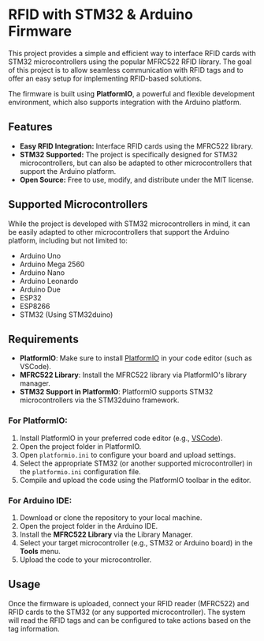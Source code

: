 # RFID with STM32 & Arduino Firmware

This project provides a simple and efficient way to interface RFID cards with STM32 microcontrollers using the popular MFRC522 RFID library. The goal of this project is to allow seamless communication with RFID tags and to offer an easy setup for implementing RFID-based solutions.

The firmware is built using **PlatformIO**, a powerful and flexible development environment, which also supports integration with the Arduino platform.

## Features

- **Easy RFID Integration:** Interface RFID cards using the MFRC522 library.
- **STM32 Supported:** The project is specifically designed for STM32 microcontrollers, but can also be adapted to other microcontrollers that support the Arduino platform.
- **Open Source:** Free to use, modify, and distribute under the MIT license.

## Supported Microcontrollers

While the project is developed with STM32 microcontrollers in mind, it can be easily adapted to other microcontrollers that support the Arduino platform, including but not limited to:

- Arduino Uno
- Arduino Mega 2560
- Arduino Nano
- Arduino Leonardo
- Arduino Due
- ESP32
- ESP8266
- STM32 (Using STM32duino)
  
## Requirements

- **PlatformIO**: Make sure to install [PlatformIO](https://platformio.org/) in your code editor (such as VSCode).
- **MFRC522 Library**: Install the MFRC522 library via PlatformIO's library manager.
- **STM32 Support in PlatformIO**: PlatformIO supports STM32 microcontrollers via the STM32duino framework.

### For PlatformIO:

1. Install PlatformIO in your preferred code editor (e.g., [VSCode](https://code.visualstudio.com/)).
2. Open the project folder in PlatformIO.
3. Open `platformio.ini` to configure your board and upload settings.
4. Select the appropriate STM32 (or another supported microcontroller) in the `platformio.ini` configuration file.
5. Compile and upload the code using the PlatformIO toolbar in the editor.

### For Arduino IDE:

1. Download or clone the repository to your local machine.
2. Open the project folder in the Arduino IDE.
3. Install the **MFRC522 Library** via the Library Manager.
4. Select your target microcontroller (e.g., STM32 or Arduino board) in the **Tools** menu.
5. Upload the code to your microcontroller.

## Usage

Once the firmware is uploaded, connect your RFID reader (MFRC522) and RFID cards to the STM32 (or any supported microcontroller). The system will read the RFID tags and can be configured to take actions based on the tag information.
